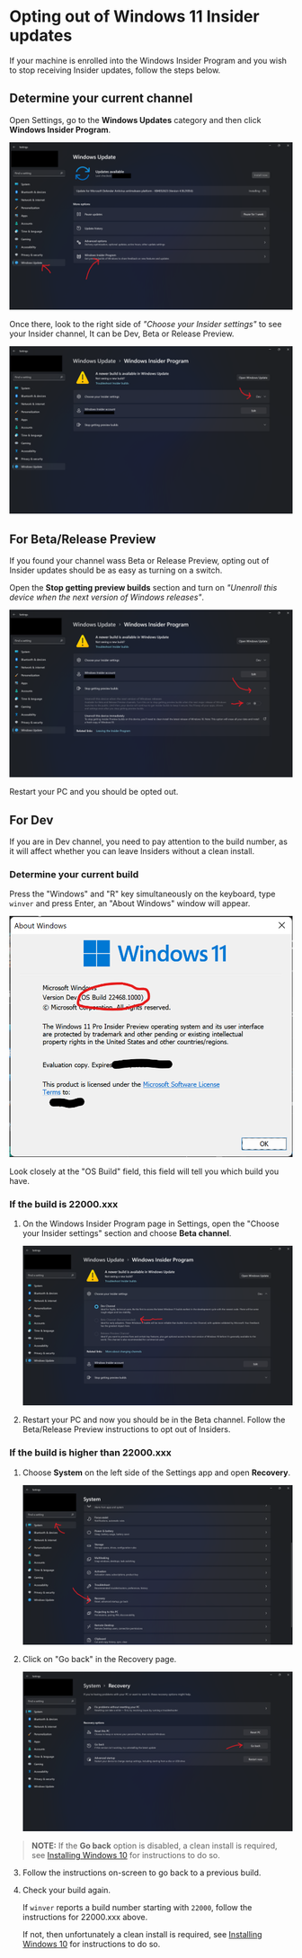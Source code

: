 # Opting out of Windows 11 Insider updates

If your machine is enrolled into the Windows Insider Program and you wish to stop receiving Insider updates, follow the steps below.

## Determine your current channel

Open Settings, go to the **Windows Updates** category and then click **Windows Insider Program**.

![](img/leave-insiders/wu-page.png)

Once there, look to the right side of *"Choose your Insider settings"* to see your Insider channel, It can be Dev, Beta or Release Preview.

![](img/leave-insiders/wu-insiders-channel.png)

## For Beta/Release Preview

If you found your channel wass Beta or Release Preview, opting out of Insider updates should be as easy as turning on a switch.

Open the **Stop getting preview builds** section and turn on *"Unenroll this device when the next version of Windows releases"*.

![](img/leave-insiders/wu-insiders-stop.png)

Restart your PC and you should be opted out.

## For Dev

If you are in Dev channel, you need to pay attention to the build number, as it will affect whether you can leave Insiders without a clean install.

### Determine your current build

Press the "Windows" and "R" key simultaneously on the keyboard, type `winver` and press Enter, an "About Windows" window will appear.

![](img/leave-insiders/winver.png)

Look closely at the "OS Build" field, this field will tell you which build you have.

### If the build is 22000.xxx

1. On the Windows Insider Program page in Settings, open the "Choose your Insider settings" section and choose **Beta channel**.

   ![](img/leave-insiders/wu-change-channel.png)

2. Restart your PC and now you should be in the Beta channel. Follow the Beta/Release Preview instructions to opt out of Insiders.

### If the build is higher than 22000.xxx

1. Choose **System** on the left side of the Settings app and open **Recovery**.

    ![](img/leave-insiders/system-page.png)

2. Click on "Go back" in the Recovery page.

   ![](img/leave-insiders/system-go-back.png)

>   **NOTE:** If the **Go back** option is disabled, a clean install is required, see [Installing Windows 10](installing_windows_10.md) for instructions to do so.

3. Follow the instructions on-screen to go back to a previous build.

4. Check your build again.

   If `winver` reports a build number starting with `22000`, follow the instructions for 22000.xxx above.

   If not, then unfortunately a clean install is required, see [Installing Windows 10](installing_windows_10.md) for instructions to do so.